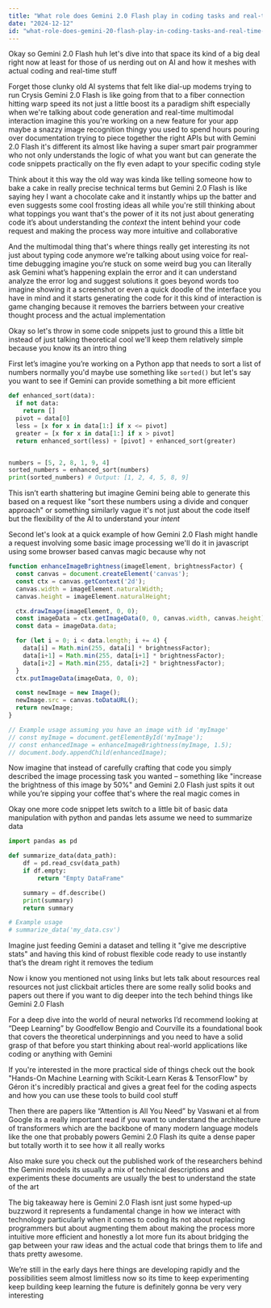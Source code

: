 ```yaml
---
title: "What role does Gemini 2.0 Flash play in coding tasks and real-time multimodal interactions?"
date: "2024-12-12"
id: "what-role-does-gemini-20-flash-play-in-coding-tasks-and-real-time-multimodal-interactions"
---
```


Okay so Gemini 2.0 Flash huh let's dive into that space its kind of a big deal right now at least for those of us nerding out on AI and how it meshes with actual coding and real-time stuff

Forget those clunky old AI systems that felt like dial-up modems trying to run Crysis Gemini 2.0 Flash is like going from that to a fiber connection hitting warp speed its not just a little boost its a paradigm shift especially when we're talking about code generation and real-time multimodal interaction imagine this you're working on a new feature for your app maybe a snazzy image recognition thingy you used to spend hours pouring over documentation trying to piece together the right APIs but with Gemini 2.0 Flash it's different its almost like having a super smart pair programmer who not only understands the logic of what you want but can generate the code snippets practically on the fly even adapt to your specific coding style

Think about it this way the old way was kinda like telling someone how to bake a cake in really precise technical terms but Gemini 2.0 Flash is like saying hey I want a chocolate cake and it instantly whips up the batter and even suggests some cool frosting ideas all while you're still thinking about what toppings you want that's the power of it its not just about generating code it’s about understanding the *context* the intent behind your code request and making the process way more intuitive and collaborative

And the multimodal thing that's where things really get interesting its not just about typing code anymore we're talking about using voice for real-time debugging imagine you’re stuck on some weird bug you can literally ask Gemini what’s happening explain the error and it can understand analyze the error log and suggest solutions it goes beyond words too imagine showing it a screenshot or even a quick doodle of the interface you have in mind and it starts generating the code for it this kind of interaction is game changing because it removes the barriers between your creative thought process and the actual implementation

Okay so let's throw in some code snippets just to ground this a little bit instead of just talking theoretical cool we'll keep them relatively simple because you know its an intro thing

First let’s imagine you’re working on a Python app that needs to sort a list of numbers normally you'd maybe use something like `sorted()` but let's say you want to see if Gemini can provide something a bit more efficient

```python
def enhanced_sort(data):
  if not data:
    return []
  pivot = data[0]
  less = [x for x in data[1:] if x <= pivot]
  greater = [x for x in data[1:] if x > pivot]
  return enhanced_sort(less) + [pivot] + enhanced_sort(greater)


numbers = [5, 2, 8, 1, 9, 4]
sorted_numbers = enhanced_sort(numbers)
print(sorted_numbers) # Output: [1, 2, 4, 5, 8, 9]
```

This isn’t earth shattering but imagine Gemini being able to generate this based on a request like "sort these numbers using a divide and conquer approach" or something similarly vague it's not just about the code itself but the flexibility of the AI to understand your *intent*

Second let's look at a quick example of how Gemini 2.0 Flash might handle a request involving some basic image processing we'll do it in javascript using some browser based canvas magic because why not

```javascript
function enhanceImageBrightness(imageElement, brightnessFactor) {
  const canvas = document.createElement('canvas');
  const ctx = canvas.getContext('2d');
  canvas.width = imageElement.naturalWidth;
  canvas.height = imageElement.naturalHeight;

  ctx.drawImage(imageElement, 0, 0);
  const imageData = ctx.getImageData(0, 0, canvas.width, canvas.height);
  const data = imageData.data;

  for (let i = 0; i < data.length; i += 4) {
    data[i] = Math.min(255, data[i] * brightnessFactor);
    data[i+1] = Math.min(255, data[i+1] * brightnessFactor);
    data[i+2] = Math.min(255, data[i+2] * brightnessFactor);
  }
  ctx.putImageData(imageData, 0, 0);

  const newImage = new Image();
  newImage.src = canvas.toDataURL();
  return newImage;
}

// Example usage assuming you have an image with id 'myImage'
// const myImage = document.getElementById('myImage');
// const enhancedImage = enhanceImageBrightness(myImage, 1.5);
// document.body.appendChild(enhancedImage);
```

Now imagine that instead of carefully crafting that code you simply described the image processing task you wanted – something like "increase the brightness of this image by 50%" and Gemini 2.0 Flash just spits it out while you’re sipping your coffee that's where the real magic comes in

Okay one more code snippet lets switch to a little bit of basic data manipulation with python and pandas lets assume we need to summarize data

```python
import pandas as pd

def summarize_data(data_path):
    df = pd.read_csv(data_path)
    if df.empty:
        return "Empty DataFrame"

    summary = df.describe()
    print(summary)
    return summary

# Example usage
# summarize_data('my_data.csv')
```

Imagine just feeding Gemini a dataset and telling it "give me descriptive stats" and having this kind of robust flexible code ready to use instantly that’s the dream right it removes the tedium

Now i know you mentioned not using links but lets talk about resources real resources not just clickbait articles there are some really solid books and papers out there if you want to dig deeper into the tech behind things like Gemini 2.0 Flash

For a deep dive into the world of neural networks I’d recommend looking at “Deep Learning” by Goodfellow Bengio and Courville its a foundational book that covers the theoretical underpinnings and you need to have a solid grasp of that before you start thinking about real-world applications like coding or anything with Gemini

If you're interested in the more practical side of things check out the book "Hands-On Machine Learning with Scikit-Learn Keras & TensorFlow" by Géron it's incredibly practical and gives a great feel for the coding aspects and how you can use these tools to build cool stuff

Then there are papers like “Attention is All You Need” by Vaswani et al from Google its a really important read if you want to understand the architecture of transformers which are the backbone of many modern language models like the one that probably powers Gemini 2.0 Flash its quite a dense paper but totally worth it to see how it all really works

Also make sure you check out the published work of the researchers behind the Gemini models its usually a mix of technical descriptions and experiments these documents are usually the best to understand the state of the art

The big takeaway here is Gemini 2.0 Flash isnt just some hyped-up buzzword it represents a fundamental change in how we interact with technology particularly when it comes to coding its not about replacing programmers but about augmenting them about making the process more intuitive more efficient and honestly a lot more fun its about bridging the gap between your raw ideas and the actual code that brings them to life and thats pretty awesome.

We’re still in the early days here things are developing rapidly and the possibilities seem almost limitless now so its time to keep experimenting keep building keep learning the future is definitely gonna be very very interesting
